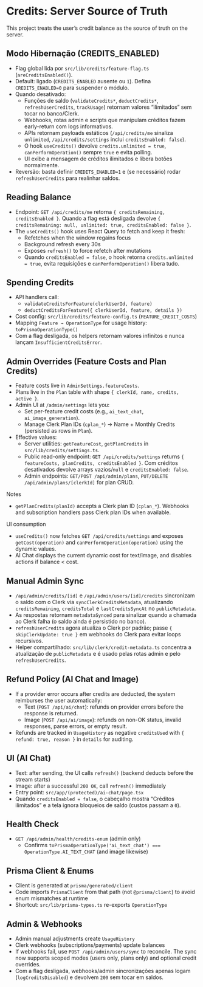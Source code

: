 # Credits: Server Source of Truth

This project treats the user’s credit balance as the source of truth on the server.

## Modo Hibernação (CREDITS_ENABLED)
- Flag global lida por `src/lib/credits/feature-flag.ts` (`areCreditsEnabled()`).
- Default: ligado (`CREDITS_ENABLED` ausente ou `1`). Defina `CREDITS_ENABLED=0` para suspender o módulo.
- Quando desativado:
  - Funções de saldo (`validateCredits*`, `deductCredits*`, `refreshUserCredits`, `trackUsage`) retornam valores “ilimitados” sem tocar no banco/Clerk.
  - Webhooks, rotas admin e scripts que manipulam créditos fazem early-return com logs informativos.
  - APIs retornam payloads estáticos (`/api/credits/me` sinaliza `unlimited`, `/api/credits/settings` inclui `creditsEnabled: false`).
  - O hook `useCredits()` devolve `credits.unlimited = true`, `canPerformOperation()` sempre `true` e evita polling.
  - UI exibe a mensagem de créditos ilimitados e libera botões normalmente.
- Reversão: basta definir `CREDITS_ENABLED=1` e (se necessário) rodar `refreshUserCredits` para realinhar saldos.

## Reading Balance
- Endpoint: `GET /api/credits/me` retorna `{ creditsRemaining, creditsEnabled }`. Quando a flag está desligada devolve `{ creditsRemaining: null, unlimited: true, creditsEnabled: false }`.
- The `useCredits()` hook uses React Query to fetch and keep it fresh:
  - Refetches when the window regains focus
  - Background refresh every 30s
  - Exposes `refresh()` to force refetch after mutations
  - Quando `creditsEnabled = false`, o hook retorna `credits.unlimited = true`, evita requisições e `canPerformOperation()` libera tudo.

## Spending Credits
- API handlers call:
  - `validateCreditsForFeature(clerkUserId, feature)`
  - `deductCreditsForFeature({ clerkUserId, feature, details })`
- Cost config: `src/lib/credits/feature-config.ts` (`FEATURE_CREDIT_COSTS`)
- Mapping `Feature → OperationType` for usage history: `toPrismaOperationType()`
- Com a flag desligada, os helpers retornam valores infinitos e nunca lançam `InsufficientCreditsError`.

## Admin Overrides (Feature Costs and Plan Credits)
- Feature costs live in `AdminSettings.featureCosts`.
- Plans live in the `Plan` table with shape `{ clerkId, name, credits, active }`.
- Admin UI at `/admin/settings` lets you:
  - Set per-feature credit costs (e.g., `ai_text_chat`, `ai_image_generation`).
  - Manage Clerk Plan IDs (`cplan_*`) → Name + Monthly Credits (persisted as rows in `Plan`).
- Effective values:
  - Server utilities: `getFeatureCost`, `getPlanCredits` in `src/lib/credits/settings.ts`.
  - Public read-only endpoint: `GET /api/credits/settings` returns `{ featureCosts, planCredits, creditsEnabled }`. Com créditos desativados devolve arrays vazios/`null` e `creditsEnabled: false`.
  - Admin endpoints: `GET/POST /api/admin/plans`, `PUT/DELETE /api/admin/plans/[clerkId]` for plan CRUD.

Notes
- `getPlanCredits(planId)` accepts a Clerk plan ID (`cplan_*`). Webhooks and subscription handlers pass Clerk plan IDs when available.

UI consumption
- `useCredits()` now fetches `GET /api/credits/settings` and exposes `getCost(operation)` and `canPerformOperation(operation)` using the dynamic values.
- AI Chat displays the current dynamic cost for text/image, and disables actions if balance < cost.

## Manual Admin Sync
- `/api/admin/credits/[id]` e `/api/admin/users/[id]/credits` sincronizam o saldo com o Clerk via `syncClerkCreditsMetadata`, atualizando `creditsRemaining`, `creditsTotal` e `lastCreditsSyncAt` no `publicMetadata`.
- As respostas retornam `metadataSynced` para sinalizar quando a chamada ao Clerk falha (o saldo ainda é persistido no banco).
- `refreshUserCredits` agora atualiza o Clerk por padrão; passe `{ skipClerkUpdate: true }` em webhooks do Clerk para evitar loops recursivos.
- Helper compartilhado: `src/lib/clerk/credit-metadata.ts` concentra a atualização de `publicMetadata` e é usado pelas rotas admin e pelo `refreshUserCredits`.

## Refund Policy (AI Chat and Image)
- If a provider error occurs after credits are deducted, the system reimburses the user automatically:
  - Text (`POST /api/ai/chat`): refunds on provider errors before the response is returned.
  - Image (`POST /api/ai/image`): refunds on non-OK status, invalid responses, parse errors, or empty result.
- Refunds are tracked in `UsageHistory` as negative `creditsUsed` with `{ refund: true, reason }` in `details` for auditing.

## UI (AI Chat)
- Text: after sending, the UI calls `refresh()` (backend deducts before the stream starts)
- Image: after a successful `200 OK`, call `refresh()` immediately
- Entry point: `src/app/(protected)/ai-chat/page.tsx`
- Quando `creditsEnabled = false`, o cabeçalho mostra “Créditos ilimitados” e a tela ignora bloqueios de saldo (custos passam a `0`).

## Health Check
- `GET /api/admin/health/credits-enum` (admin only)
  - Confirms `toPrismaOperationType('ai_text_chat') === OperationType.AI_TEXT_CHAT` (and image likewise)

## Prisma Client & Enums
- Client is generated at `prisma/generated/client`
- Code imports `PrismaClient` from that path (not `@prisma/client`) to avoid enum mismatches at runtime
- Shortcut: `src/lib/prisma-types.ts` re-exports `OperationType`

## Admin & Webhooks
- Admin manual adjustments create `UsageHistory`
- Clerk webhooks (subscriptions/payments) update balances
- If webhooks fail, use `POST /api/admin/users/sync` to reconcile. The sync now supports scoped modes (users only, plans only) and optional credit overrides.
- Com a flag desligada, webhooks/admin sincronizações apenas logam (`logCreditsDisabled`) e devolvem `200` sem tocar em saldos.
